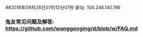 ##2018年09月28日07时12分07秒 新址: 104.248.140.196
### 兔友常见问题及解答: https://github.com/wanggonging/d/blob/w/FAQ.md
